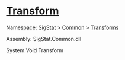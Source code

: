 # [Transform](./TangentExtraction-100663596.md)

Namespace: [SigStat]() > [Common](./../../README.md) > [Transforms](./../README.md)

Assembly: SigStat.Common.dll

System.Void   Transform    
